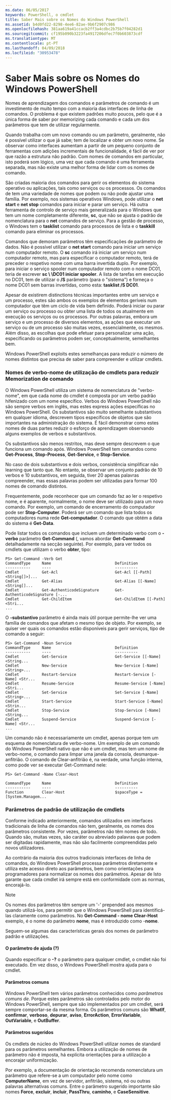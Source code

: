 ```yaml
---
ms.date: 06/05/2017
keywords: PowerShell, o cmdlet
title: Saber Mais sobre os Nomes do Windows PowerShell
ms.assetid: b4d0fd22-8298-4ee6-82ae-9b6f2907c986
ms.openlocfilehash: 381aa619a41ccacb2ff3a4cdbc2b75b7f04282d1
ms.sourcegitcommit: cf195b090b3223fa4917206dfec7f0b603873cdf
ms.translationtype: MT
ms.contentlocale: pt-PT
ms.lasthandoff: 04/09/2018
ms.locfileid: "30953478"
---
```

# <a name="learning-windows-powershell-names"></a>Saber Mais sobre os Nomes do Windows PowerShell
Nomes de aprendizagem dos comandos e parâmetros de comando é um investimento de muito tempo com a maioria das interfaces de linha de comandos. O problema é que existem padrões muito poucos, pelo que é a única forma de saber por memorizing cada comando e cada um dos parâmetros que tem de utilizar regularmente.

Quando trabalha com um novo comando ou um parâmetro, geralmente, não é possível utilizar o que já sabe; tem de localizar e obter um novo nome. Se observar como interfaces aumentam a partir de um pequeno conjunto de ferramentas com adições incrementais de funcionalidade, é fácil de ver por que razão a estrutura não padrão. Com nomes de comandos em particular, isto poderá som lógico, uma vez que cada comando é uma ferramenta separada, mas não existe uma melhor forma de lidar com os nomes de comando.

São criadas maioria dos comandos para gerir os elementos do sistema operativo ou aplicações, tais como serviços ou os processos. Os comandos de tem uma variedade de nomes que podem ou não pode ajustar uma família. Por exemplo, nos sistemas operativos Windows, pode utilizar o **net start** e **net stop** comandos para iniciar e parar um serviço. Há outra ferramenta de controlo de serviço mais generalizada para o Windows que tem um nome completamente diferente, **sc**, que não se ajusta o padrão de nomenclatura para o **net** comandos de serviço. Para a gestão de processo, o Windows tem o **tasklist** comando para processos de lista e o **taskkill** comando para eliminar os processos.

Comandos que demoram parâmetros têm especificações de parâmetro de dados. Não é possível utilizar o **net start** comando para iniciar um serviço num computador remoto. O **sc** comando irá iniciar um serviço num computador remoto, mas para especificar o computador remoto, terá de preceder o respetivo nome com uma barra invertida duplo. Por exemplo, para iniciar o serviço spooler num computador remoto com o nome DC01, teria de escrever **sc \\ \\DC01 iniciar spooler**. A lista de tarefas em execução no DC01, tem de utilizar o **/S** parâmetro (para o "sistema") e forneça o nome DC01 sem barras invertidas, como esta: **tasklist /S DC01**.

Apesar de existirem distinctions técnicas importantes entre um serviço e um processo, estes são ambos os exemplos de elementos geríveis num computador que têm um ciclo de vida bem definido. Poderá iniciar ou parar um serviço ou processo ou obter uma lista de todos os atualmente em execução os serviços ou os processos. Por outras palavras, embora um serviço e um processo de diversos elementos, as ações que executar um serviço ou de um processo são muitas vezes, essencialmente, os mesmos. Além disso, as escolhas que pode efetuar para personalizar uma ação, especificando os parâmetros podem ser, conceptualmente, semelhantes bem.

Windows PowerShell exploits estes semelhanças para reduzir o número de nomes distintos que precisa de saber para compreender e utilizar cmdlets.

### <a name="cmdlets-use-verb-noun-names-to-reduce-command-memorization"></a>Nomes de verbo-nome de utilização de cmdlets para reduzir Memorization de comando
O Windows PowerShell utiliza um sistema de nomenclatura de "verbo-nome", em que cada nome do cmdlet é composta por um verbo padrão hifenizado com um nome específico. Verbos do Windows PowerShell não são sempre verbos em inglês, mas estes express ações específicas no Windows PowerShell. Os substantivos são muito semelhante substantivos em qualquer idioma, descrevem tipos específicos de objetos que são importantes na administração do sistema. É fácil demonstrar como estes nomes de duas partes reduzir o esforço de aprendizagem observando alguns exemplos de verbos e substantivos.

Os substantivos são menos restritos, mas deve sempre descrevem o que funciona um comando após. Windows PowerShell tem comandos como **Get-Process**, **Stop-Process**, **Get-Service**, e **Stop-Service**.

No caso de dois substantivos e dois verbos, consistência simplificar não learning que tanto que. No entanto, se observar um conjunto padrão de 10 verbos e 10 substantivos, em seguida, tiver 20 apenas palavras compreender, mas essas palavras podem ser utilizadas para formar 100 nomes de comando distintos.

Frequentemente, pode reconhecer que um comando faz ao ler o respetivo nome, e é aparente, normalmente, o nome deve ser utilizado para um novo comando. Por exemplo, um comando de encerramento do computador pode ser **Stop-Computer**. Poderá ser um comando que lista todos os computadores numa rede **Get-computador**. O comando que obtém a data do sistema é **Get-Data**.

Pode listar todos os comandos que incluem um determinado verbo com o **-verbo** parâmetro **Get-Command** (, vamos abordar **Get-Command** detalhadamente na secção seguinte). Por exemplo, para ver todos os cmdlets que utilizam o verbo **obter**, tipo:

```
PS> Get-Command -Verb Get
CommandType     Name                            Definition
-----------     ----                            ----------
Cmdlet          Get-Acl                         Get-Acl [[-Path] <String[]>]...
Cmdlet          Get-Alias                       Get-Alias [[-Name] <String[]...
Cmdlet          Get-AuthenticodeSignature       Get-AuthenticodeSignature [-...
Cmdlet          Get-ChildItem                   Get-ChildItem [[-Path] <Stri...
...
```

O **-substantivo** parâmetro é ainda mais útil porque permite-lhe ver uma família de comandos que afetam o mesmo tipo de objeto. Por exemplo, se quiser ver quais os comandos estão disponíveis para gerir serviços, tipo de comando a seguir:

```
PS> Get-Command -Noun Service
CommandType     Name                            Definition
-----------     ----                            ----------
Cmdlet          Get-Service                     Get-Service [[-Name] <String...
Cmdlet          New-Service                     New-Service [-Name] <String>...
Cmdlet          Restart-Service                 Restart-Service [-Name] <Str...
Cmdlet          Resume-Service                  Resume-Service [-Name] <Stri...
Cmdlet          Set-Service                     Set-Service [-Name] <String>...
Cmdlet          Start-Service                   Start-Service [-Name] <Strin...
Cmdlet          Stop-Service                    Stop-Service [-Name] <String...
Cmdlet          Suspend-Service                 Suspend-Service [-Name] <Str...
...
```

Um comando não é necessariamente um cmdlet, apenas porque tem um esquema de nomenclatura de verbo-nome. Um exemplo de um comando do Windows PowerShell nativo que não é um cmdlet, mas tem um nome de verbo-nome, o comando para limpar uma janela da consola, desmarque-anfitrião. O comando de Clear-anfitrião é, na verdade, uma função interna, como pode ver se executar Get-Command nele:

```
PS> Get-Command -Name Clear-Host

CommandType     Name                            Definition
-----------     ----                            ----------
Function        Clear-Host                      $spaceType = [System.Managem...
```

### <a name="cmdlets-use-standard-parameters"></a>Parâmetros de padrão de utilização de cmdlets
Conforme indicado anteriormente, comandos utilizados em interfaces tradicionais de linha de comandos não tem, geralmente, os nomes dos parâmetros consistente. Por vezes, parâmetros não têm nomes de todo. Quando são, muitas vezes, são caráter ou abreviado palavras que podem ser digitadas rapidamente, mas não são facilmente compreendidas pelo novos utilizadores.

Ao contrário da maioria dos outros tradicionais interfaces de linha de comandos, do Windows PowerShell processa parâmetros diretamente e utiliza este acesso direto aos parâmetros, bem como orientações para programadores para normalizar os nomes dos parâmetros. Apesar de Isto garante que cada cmdlet irá sempre está em conformidade com as normas, encorajá-lo.

> [!NOTE]
> Os nomes dos parâmetros têm sempre um '-' prepended aos mesmos quando utilizá-los, para permitir que o Windows PowerShell para identificá-las claramente como parâmetros. No **Get-Command - nome Clear-Host** exemplo, é o nome do parâmetro **nome**, mas é introduzido como -**nome**.

Seguem-se algumas das características gerais dos nomes de parâmetro padrão e utilizações.

#### <a name="the-help-parameter-"></a>O parâmetro de ajuda (?)
Quando especificar o **-?** o parâmetro para qualquer cmdlet, o cmdlet não foi executado. Em vez disso, o Windows PowerShell mostra ajuda para o cmdlet.

#### <a name="common-parameters"></a>Parâmetros comuns
Windows PowerShell tem vários parâmetros conhecidos como *parâmetros comuns de*. Porque estes parâmetros são controlados pelo motor do Windows PowerShell, sempre que são implementados por um cmdlet, será sempre comportar-se da mesma forma. Os parâmetros comuns são **WhatIf**, **confirmar**, **verboso**, **depurar**, **aviso**, **ErrorAction**, **ErrorVariable**, **OutVariable**, e **OutBuffer**.

#### <a name="suggested-parameters"></a>Parâmetros sugeridos
Os cmdlets de núcleo do Windows PowerShell utilizar nomes de standard para os parâmetros semelhantes. Embora a utilização de nomes de parâmetro não é imposta, há explícita orientações para a utilização a encorajar uniformização.

Por exemplo, a documentação de orientação recomenda nomenclatura um parâmetro que refere-se a um computador pelo nome como **ComputerName**, em vez de servidor, anfitrião, sistema, nó ou outras palavras alternativas comuns. Entre o parâmetro sugerido importante são nomes **Force**, **excluir**, **incluir**, **PassThru**, **caminho**, e **CaseSensitive**.